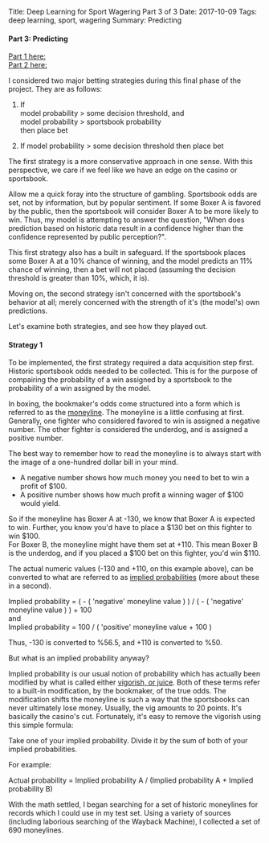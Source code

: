 Title:  Deep Learning for Sport Wagering Part 3 of 3
Date: 2017-10-09
Tags: deep learning, sport, wagering
Summary: Predicting

#### Part 3: Predicting
[Part 1 here:](http://www.mattobrien.me/deep-learning-for-sport-wagering-part-1-of-3.html)  
[Part 2 here:](http://www.mattobrien.me/deep-learning-for-sport-wagering-part-2-of-3.html)

I considered two major betting strategies during this final phase of the project. They are as follows:  

1) If   
model probability > some decision threshold, and  
model probability > sportsbook probability  
then place bet  

2) If model probability > some decision threshold
then place bet

The first strategy is a more conservative approach in one sense. With this perspective, we care if we feel like we have an edge on the casino or sportsbook. 

Allow me a quick foray into the structure of gambling. Sportsbook odds are set, not by information, but by popular sentiment. If some Boxer A is favored by the public, then the sportsbook will consider Boxer A to be more likely to win. Thus, my model is attempting to answer the question, "When does prediction based on historic data result in a confidence higher than the confidence represented by public perception?".

This first strategy also has a built in safeguard. If the sportsbook places some Boxer A at a 10% chance of winning, and the model predicts an 11% chance of winning, then a bet will not placed (assuming the decision threshold is greater than 10%, which, it is).

Moving on, the second strategy isn't concerned with the sportsbook's behavior at all; merely concerned with the strength of it's (the model's) own predictions. 

Let's examine both strategies, and see how they played out.   

#### Strategy 1  

To be implemented, the first strategy required a data acquisition step first. Historic sportsbook odds needed to be collected. This is for the purpose of compairing the probability of a win assigned by a sportsbook to the probability of a win assigned by the model.  

In boxing, the bookmaker's odds come structured into a form which is referred to as the [moneyline](https://en.wikipedia.org/wiki/Odds#Moneyline_odds). The moneyline is a little confusing at first. Generally, one fighter who considered favored to win is assigned a negative number. The other fighter is considered the underdog, and is assigned a positive number. 

The best way to remember how to read the moneyline is to always start with the image of a one-hundred dollar bill in your mind.  

- A negative number shows how much money you need to bet to win a profit of $100.  
- A positive number shows how much profit a winning wager of $100 would yield.

So if the moneyline has Boxer A at -130, we know that Boxer A is expected to win. Further, you know you'd have to place a $130 bet on this fighter to win $100.  
For Boxer B, the moneyline might have them set at +110. This mean Boxer B is the underdog, and if you placed a $100 bet on this fighter, you'd win $110.  

The actual numeric values (-130 and +110, on this example above), can be converted to what are referred to as [implied probabilities](https://www.sbo.net/strategy/implied-probability/) (more about these in a second).

Implied probability =   ( - ( 'negative' moneyline value ) ) / ( - ( 'negative' moneyline value ) ) + 100  
and  
Implied probability =   100 / ( 'positive' moneyline value + 100 )  

Thus, -130 is converted to %56.5, and +110 is converted to %50.  

But what is an implied probability anyway?

Implied probability is our usual notion of probability which has actually been modified by what is called either [vigorish, or juice](https://en.wikipedia.org/wiki/Vigorish). Both of these terms refer to a built-in modification, by the bookmaker, of the true odds. The modification shifts the moneyline is such a way that the sportsbooks can never ultimately lose money. Usually, the vig amounts to 20 points. It's basically the casino's cut. Fortunately, it's easy to remove the vigorish using this simple formula:  

Take one of your implied probability. Divide it by the sum of both of your implied probabilities.  
  
For example:  

Actual probability = Implied probability A / (Implied probability A + Implied probability B)  

With the math settled, I began searching for a set of historic moneylines for records which I could use in my test set. Using a variety of sources (including laborious searching of the Wayback Machine), I collected a set of 690 moneylines. 




